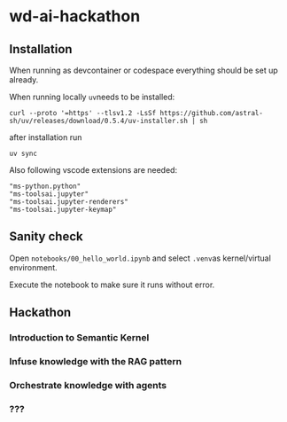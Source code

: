 # wd-ai-hackathon

## Installation

When running as devcontainer or codespace everything should be set up already.

When running locally `uv`needs to be installed:

```
curl --proto '=https' --tlsv1.2 -LsSf https://github.com/astral-sh/uv/releases/download/0.5.4/uv-installer.sh | sh

```

after installation run 

```
uv sync
```

Also following vscode extensions are needed:

```
"ms-python.python"
"ms-toolsai.jupyter"
"ms-toolsai.jupyter-renderers"
"ms-toolsai.jupyter-keymap"
```

## Sanity check

Open `notebooks/00_hello_world.ipynb` and select `.venv`as kernel/virtual environment.

Execute the notebook to make sure it runs without error.

## Hackathon

### Introduction to Semantic Kernel

### Infuse knowledge with the RAG pattern

### Orchestrate knowledge with agents

### ???